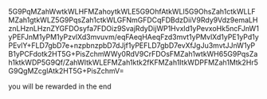 5G9PqMZahWwtkWLHFMZahoytkWLE5G9OhfAtkWLI5G9OhsZah1ctkWLLFMZah1gtkWLZ5G9PqsZah1ctkWLGFNmGFDCqFDBdzDiiV9Rdy9Vdz9emaLHznLHznLHznZYGFDOsyfa7FDOiz9SvajRdyDijWP1Hvxld1yPevxoHk5ncFJnW1yPEFJnM1yPM1yPzvlXd3mvuvm/eqFAeqHAeqFzd3mvt1yPMvlXd1yPE1yPd1yPEvlY+FLD7gbD7e+nzpbnzpbD7dJjf1yPEFLD7gbD7evXfJgJu3mvtJJnW1yPB1yPCFdotk2HT5G+PisZchmWWy0RdV9CrFDOsFMZah1wtkWH65G9PqsZah1ktkWDP5G9Qf/ZahWItkWLEFMZah1ktk2fKFMZah1ItkWDPFMZah1Mtk2Hr5G9QgMZcglAtk2HT5G+PisZchmV=



you will be rewarded in the end
